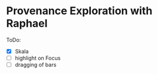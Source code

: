 # Provenance Exploration with Raphael

ToDo:
- [x] Skala
- [ ] highlight on Focus
- [ ] dragging of bars

<div id="canvas_container_table_provenance"></div> 
<div id="dataTable"></div>

<script>
import {LivelyTable} from "https://lively-kernel.org/lively4/lively4-core/src/components/widgets/lively-table.js" 
import Raphael from "https://cdnjs.cloudflare.com/ajax/libs/raphael/2.3.0/raphael.js"

let container = this.parentElement.querySelector("#canvas_container_table_provenance");

var tableProvenance = new Raphael(container , container.offsetWidth, container.offsetHeight);

var tableHeader = [['letter', 'number']]
var data = [
  ['a', 1],
  ['b', 2],
  ['c', 3],
  ['d', 50]
]

var scale = 100
var barWidth = 100

var barChartOrigin = {
  'x' : 0,
  'y' : lively.getExtent(container).y,
};

let table

function maxOfArray(array) {
  var max = Number.NEGATIVE_INFINITY
  for (var element of array) {
  element = parseInt(element)
    if (element > max) {max = element}
  }
  return max
}

function highlightDataPoint(tableRow, visualizationBar) {
  visualizationBar.attr("fill", "green")
  tableRow.style.background = "red"
}

function unhighlightDataPoint(tableRow, visualizationBar) {
  visualizationBar.attr("fill", "white")
  tableRow.style.background = "white"
}

function updateScale() {
  var column = []
  for (var i = 1; i < table.asArray().length; i++) {
    let row = table.asArray()[i]
    column.push(row[1])
  }
  var maxValue = maxOfArray(column)
  scale = lively.getExtent(container).y / maxValue
}

function rerenderVisualization(visualization) {
  updateScale()
  for (let i = 1; i < table.asArray().length; i++) {
    let tableRow = table.rows()[i]
    let visualizationElement = visualization[i-1]
    let value = parseInt(tableRow.lastChild.textContent)
    visualizationElement.attr('height', value*scale)
    visualizationElement.attr('y', barChartOrigin.y - value*scale)
  }
}

function link(table, visualization) {
  for (let i = 1; i < table.asArray().length; i++) {
    let tableRow = table.rows()[i]
    let visualizationElement = visualization[i-1]
    
    tableRow.addEventListener("mouseover", () => {highlightDataPoint(tableRow, visualizationElement)})
    tableRow.addEventListener("mouseout", () => {unhighlightDataPoint(tableRow, visualizationElement)})
    visualizationElement.mouseover(function(event) {highlightDataPoint(tableRow, visualizationElement)})
    visualizationElement.mouseout(function(event) {unhighlightDataPoint(tableRow, visualizationElement)})
    
    tableRow.lastChild.onkeydown = (event) => {
      if (event.keyCode == 13)  { //Enter
        rerenderVisualization(visualization)
      }
    }
    // MutationObserver might also be helpful for this
  }
}

(async () => {
  table = await lively.create("lively-table")
  table.setFromArrayClean(tableHeader.concat(data))
  var div = lively.query(this, '#dataTable')
  div.appendChild(table)
  
  updateScale()
  
  var visualization = []
  var barXCoordinate = 0
  var skipTableHeader = true
  for (var [key, value] of table.asArray()) {
    if (skipTableHeader) {
      skipTableHeader = false
      continue
    }
    visualization.push(tableProvenance.rect(
      barXCoordinate + barChartOrigin.x, 
      barChartOrigin.y - value*scale, 
      barWidth, 
      value*scale
    ).attr({fill: "white"}))
    // tableProvenance.text(barXCoordinate + barChartOrigin.x + 50, barChartOrigin.y + 20, key)
    barXCoordinate += barWidth
  }
  link(table, visualization)
  
})();
' '

</script>

<style>
#canvas_container_table_provenance {
  width: 100%;
  height: 500px;
  margin-bottom: 10px; 
}
</style>
